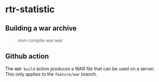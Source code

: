 # rtr-statistic

Building a war archive
-----

> mvn compile war:war

Github action
----

The `WAR build` action produces a WAR file that can be used on a server. This only applies to the `feature/war` branch.
